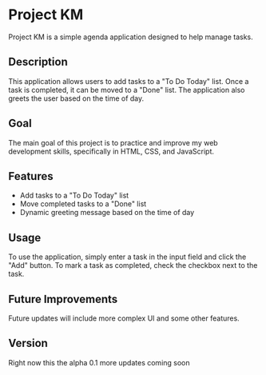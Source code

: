 # Project KM

Project KM is a simple agenda application designed to help manage tasks.

## Description

This application allows users to add tasks to a "To Do Today" list. Once a task is completed, it can be moved to a "Done" list. The application also greets the user based on the time of day.

## Goal

The main goal of this project is to practice and improve my web development skills, specifically in HTML, CSS, and JavaScript.

## Features

- Add tasks to a "To Do Today" list
- Move completed tasks to a "Done" list
- Dynamic greeting message based on the time of day

## Usage

To use the application, simply enter a task in the input field and click the "Add" button. To mark a task as completed, check the checkbox next to the task.

## Future Improvements

Future updates will include more complex UI and some other features.

## Version 

Right now this the alpha 0.1 more updates coming soon